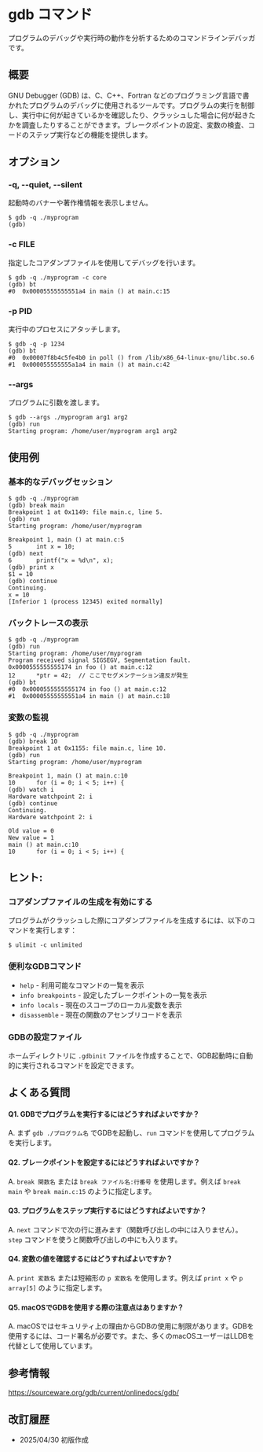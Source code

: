 # gdb コマンド

プログラムのデバッグや実行時の動作を分析するためのコマンドラインデバッガです。

## 概要

GNU Debugger (GDB) は、C、C++、Fortran などのプログラミング言語で書かれたプログラムのデバッグに使用されるツールです。プログラムの実行を制御し、実行中に何が起きているかを確認したり、クラッシュした場合に何が起きたかを調査したりすることができます。ブレークポイントの設定、変数の検査、コードのステップ実行などの機能を提供します。

## オプション

### **-q, --quiet, --silent**

起動時のバナーや著作権情報を表示しません。

```console
$ gdb -q ./myprogram
(gdb) 
```

### **-c FILE**

指定したコアダンプファイルを使用してデバッグを行います。

```console
$ gdb -q ./myprogram -c core
(gdb) bt
#0  0x00005555555551a4 in main () at main.c:15
```

### **-p PID**

実行中のプロセスにアタッチします。

```console
$ gdb -q -p 1234
(gdb) bt
#0  0x00007f8b4c5fe4b0 in poll () from /lib/x86_64-linux-gnu/libc.so.6
#1  0x000055555555a1a4 in main () at main.c:42
```

### **--args**

プログラムに引数を渡します。

```console
$ gdb --args ./myprogram arg1 arg2
(gdb) run
Starting program: /home/user/myprogram arg1 arg2
```

## 使用例

### 基本的なデバッグセッション

```console
$ gdb -q ./myprogram
(gdb) break main
Breakpoint 1 at 0x1149: file main.c, line 5.
(gdb) run
Starting program: /home/user/myprogram

Breakpoint 1, main () at main.c:5
5       int x = 10;
(gdb) next
6       printf("x = %d\n", x);
(gdb) print x
$1 = 10
(gdb) continue
Continuing.
x = 10
[Inferior 1 (process 12345) exited normally]
```

### バックトレースの表示

```console
$ gdb -q ./myprogram
(gdb) run
Starting program: /home/user/myprogram
Program received signal SIGSEGV, Segmentation fault.
0x0000555555555174 in foo () at main.c:12
12      *ptr = 42;  // ここでセグメンテーション違反が発生
(gdb) bt
#0  0x0000555555555174 in foo () at main.c:12
#1  0x00005555555551a4 in main () at main.c:18
```

### 変数の監視

```console
$ gdb -q ./myprogram
(gdb) break 10
Breakpoint 1 at 0x1155: file main.c, line 10.
(gdb) run
Starting program: /home/user/myprogram

Breakpoint 1, main () at main.c:10
10      for (i = 0; i < 5; i++) {
(gdb) watch i
Hardware watchpoint 2: i
(gdb) continue
Continuing.
Hardware watchpoint 2: i

Old value = 0
New value = 1
main () at main.c:10
10      for (i = 0; i < 5; i++) {
```

## ヒント:

### コアダンプファイルの生成を有効にする

プログラムがクラッシュした際にコアダンプファイルを生成するには、以下のコマンドを実行します：
```console
$ ulimit -c unlimited
```

### 便利なGDBコマンド

- `help` - 利用可能なコマンドの一覧を表示
- `info breakpoints` - 設定したブレークポイントの一覧を表示
- `info locals` - 現在のスコープのローカル変数を表示
- `disassemble` - 現在の関数のアセンブリコードを表示

### GDBの設定ファイル

ホームディレクトリに `.gdbinit` ファイルを作成することで、GDB起動時に自動的に実行されるコマンドを設定できます。

## よくある質問

#### Q1. GDBでプログラムを実行するにはどうすればよいですか？
A. まず `gdb ./プログラム名` でGDBを起動し、`run` コマンドを使用してプログラムを実行します。

#### Q2. ブレークポイントを設定するにはどうすればよいですか？
A. `break 関数名` または `break ファイル名:行番号` を使用します。例えば `break main` や `break main.c:15` のように指定します。

#### Q3. プログラムをステップ実行するにはどうすればよいですか？
A. `next` コマンドで次の行に進みます（関数呼び出しの中には入りません）。`step` コマンドを使うと関数呼び出しの中にも入ります。

#### Q4. 変数の値を確認するにはどうすればよいですか？
A. `print 変数名` または短縮形の `p 変数名` を使用します。例えば `print x` や `p array[5]` のように指定します。

#### Q5. macOSでGDBを使用する際の注意点はありますか？
A. macOSではセキュリティ上の理由からGDBの使用に制限があります。GDBを使用するには、コード署名が必要です。また、多くのmacOSユーザーはLLDBを代替として使用しています。

## 参考情報

https://sourceware.org/gdb/current/onlinedocs/gdb/

## 改訂履歴

- 2025/04/30 初版作成
